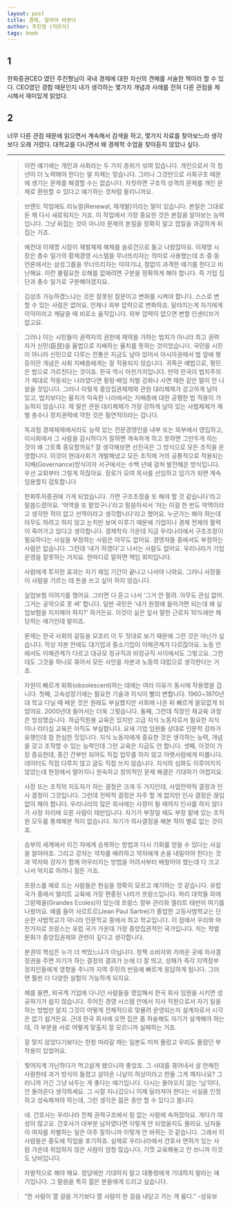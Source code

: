 ```yaml
---
layout: post
title: 경제, 알아야 바꾼다
author: 주진형 (지은이)
tags: book
---
```


## 1

한화증권CEO 였던 주진형님이 국내 경제에 대한 자신의 견해를 서술한 책이라 할 수 있다. CEO였던 경험 때문인지 내가 생각하는 몇가지 개념과 사례를 전혀 다른 관점을 제시해서 재미있게 읽었다.

## 2

너무 다른 관점 때문에 읽으면서 계속해서 검색을 하고, 몇가지 자료를 찾아보느라 생각보다 오래 거렸다. 대학교를 다니면서 왜 경제학 수업을 찾아듣지 않았나 싶다.

-----

> 이런 얘기에는 개인과 사회라는 두 가지 층위가 섞여 있습니다. 개인으로서 각 청년이 더 노력해야 한다는 말 자체는 맞습니다. 그러나 그것만으로 사회구조 때문에 생기는 문제를 해결할 수는 없습니다. 자칫하면 구조적 성격의 문제를 개인 문제로 환원할 수 있다고 얘기하는 것처럼 들리니까요.

> 브랜드 작업에도 리뉴얼(Renewal, 재개발)이라는 말이 있습니다. 본질은 그대로 둔 채 다시 새로워지는 거죠. 이 작업에서 가장 중요한 것은 본질을 알아보는 능력입니다. 그냥 뒤집는 것이 아니라 문제의 본질을 정확히 알고 껍질을 과감하게 뒤집는 거죠.

> 예컨대 이재명 시장이 재벌체제 해체를 슬로건으로 들고 나왔잖아요. 이재명 시장은 총수 일가의 황제경영 시스템을 무너뜨리자는 의미로 사용했는데 조·중·동 언론에서는 삼성그룹을 무너뜨리자는 이야기냐, 철없이 과격한 얘기를 한다고 비난해요. 이런 불필요한 오해를 없애려면 구분을 정확하게 해야 합니다. 즉 기업 집단과 총수 일가로 구분해야겠지요.

> 김상조 가능하겠느냐는 것은 잘못된 질문이고 변화를 시켜야 합니다. 스스로 변할 수 있는 사람은 없어요. 언제나 외부 압력으로 변화하죠. 달라지는게 자기에게 이익이라고 깨달을 때 비로소 움직입니다. 외부 압력이 없으면 변할 인센티브가 없고요.

> 그러나 이는 시민들이 권력자의 권한에 제약을 가하는 법치가 아니라 최고 권력자가 신민(臣民)을 율법으로 지배하는 율치를 뜻하는 것이었습니다. 국민을 시민이 아니라 신민으로 다루는 전통은 지금도 남아 있어서 아시아권에서 법 앞에 평등이란 개념은 사회 지배층에게는 잘 적용되지 않습니다. 귀족은 예법으로, 평민은 법으로 가르친다는 것이죠. 한국 역시 마찬가지입니다. 만약 한국이 법치주의가 제대로 작동되는 나라였다면 횡령·배임 처벌 강화나 사면 제한 같은 말이 안 나왔을 것입니다. 그러나 이렇게 중앙집권체제와 관원 대리체제가 강고하게 남아 있고, 법치보다는 율치가 익숙한 나라에서는 지배층에 대한 공평한 법 적용이 가능하지 않습니다. 제 말은 관원 대리체제가 가장 강하게 남아 있는 사법체제가 재벌 총수나 정치권력에 약한 것은 필연적이라는 겁니다.

> 독과점 경제체제에서라도 능력 있는 전문경영인을 내부 또는 외부에서 영입하고, 이사회에서 그 사람을 감시하다가 잘하면 계속하게 하고 못하면 그만두게 하는 것이 왜 그토록 중요할까요? 잘 생각해보면 선진국은 그 방식으로 모든 조직을 운영합니다. 이것이 현대사회가 개발해냈고 모든 조직에 거의 공통적으로 적용되는 지배(Governance)방식이자 서구에서는 수백 년에 걸쳐 발전해온 방식입니다. 우선 교회부터 그렇게 하잖아요. 장로가 모여 목사를 선임하고 임기가 되면 계속 임용할지 검토합니다

> 한화투자증권에 가게 되었습니다. 가면 구조조정을 또 해야 할 것 같습니다’라고 말씀드렸어요. ‘악역을 또 맡았구나’라고 말씀하셔서 ‘저는 이걸 한 번도 악역이라고 생각한 적이 없고 선역이라고 생각합니다’라고 했어요. 누군가는 해야 하는데 아무도 하려고 하지 않고 눈치만 보며 미루기 때문에 기업이나 경제 전체의 활력이 죽어가고 있다고 생각합니다. 경제학자 가운데 지금 우리나라에서 구조조정이 필요하다는 사실을 부정하는 사람은 아무도 없어요. 경영자들 중에서도 부정하는 사람은 없습니다. 그런데 ‘내가 하겠다’고 나서는 사람도 없어요. 우리나라가 기업 운영을 잘못하는 거지요. 한마디로 말하면 책임 회피입니다.

> 사람에게 투자한 효과는 자기 재임 기간이 끝나고 나서야 나와요. 그러니 사장들이 사람을 기르는 데 돈을 쓰고 싶어 하지 않습니다.

> 실업보험 이야기를 했어요. 그러면 다 듣고 나서 ‘그거 안 팔려. 아무도 관심 없어. 그거는 공약으로 못 써’ 합니다. 일반 국민은 ‘내가 원청에 들어가면 되는데 왜 실업보험을 지지해야 하지?’ 하거든요. 이것이 실은 앞서 말한 근로자 10%에만 해당하는 얘기인데 말이죠.

> 문제는 한국 사회의 갈등을 모조리 이 두 잣대로 보기 때문에 그런 것은 아닌가 싶습니다. 막상 자본 안에도 대기업과 중소기업이 이해관계가 다르잖아요. 노동 안에서도 이해관계가 다르고 대규모 정규직과 비정규직 사이에서도 그렇고요. 그런데도 그것을 하나로 묶어서 모든 사안을 자본과 노동의 대립으로 생각한다는 거죠.

> 자원이 빠르게 퇴화(obsolescent)하는 데에는 여러 이유가 동시에 작용했을 겁니다. 첫째, 고속성장기에는 필요한 기술과 지식이 빨리 변합니다. 1960~1970년대 학교 다닐 때 배운 것은 원래도 부실했지만 사회에 나온 뒤 빠르게 쓸모없게 되었어요. 2000년대 들어서는 더욱 그렇습니다. 둘째, 그런데 직장인 재교육 과정은 엉성했습니다. 하급직원용 교육은 있지만 고급 지식 노동자로서 필요한 지식이나 리더십 교육은 아직도 부실합니다. 요새 기업 임원들 상대로 인문학 강좌가 유행인데 참 한심한 짓입니다. 지식 노동자에게 중요한 것은 생각하는 능력, 개념을 갖고 조작할 수 있는 능력인데 그런 교육은 지금도 안 합니다. 셋째, 이것이 가장 중요한데, 중간 간부만 되어도 직접 업무를 하지 않고 아랫사람에게 미룹니다. 데이터도 직접 다루지 않고 글도 직접 쓰지 않습니다. 지식의 심화도 이루어지지 않았는데 현장에서 멀어지니 원숙하고 창의적인 문제 해결은 기대하기 어렵지요.

> 사장 또는 조직의 지도자가 하는 결정은 크게 두 가지인데, 사업전략적 결정과 인사 결정이 그것입니다. 그런데 전략적 결정은 자주 할 게 없지만 인사 결정은 끊임없이 해야 합니다. 우리나라의 많은 회사에는 사장이 될 때까지 인사를 하지 않다가 사장 자리에 오른 사람이 태반입니다. 자기가 부장일 때도 부장 밑에 있는 조직원 모두를 통제해본 적이 없습니다. 자기가 의사결정을 해본 적이 별로 없는 것이죠.

> 승부의 세계에서 이긴 자에게 승복하는 방법과 다시 기회를 얻을 수 있다는 사실을 알아야죠. 그리고 강자는 약자를 배려하고 약자에게 손을 내밀어야 한다는 것과 약자와 강자가 함께 어우러지는 방법을 어려서부터 배웠어야 했는데 다 크고 나서 억지로 하려니 힘든 거죠.

> 프랑스를 예로 드는 사람들은 현실을 정확히 모르고 얘기하는 것 같습니다. 유럽 국가 중에서 엘리트 교육에 가장 편중된 나라가 프랑스입니다. 파리 대학들 외에 그랑제꼴(Grandes Ecoles)이 있는데 프랑스 정부 관리와 엘리트 태반이 여기를 나왔어요. 예를 들어 사르트르(Jean Paul Sartre)가 졸업한 고등사범학교는 단순한 사범학교가 아니라 인문학교 중에서 최고 학교입니다. 이 점에서 우리와 마찬가지로 프랑스는 유럽 국가 가운데 가장 중앙집권적인 국가입니다. 저는 학벌문화가 중앙집권제와 관련이 깊다고 생각합니다.

> 분권의 핵심은 누가 더 썩었느냐가 아닙니다. 정책 소비자와 가까운 곳에 의사결정권을 주면 자기가 하는 결정의 결과가 눈에 더 잘 띄고, 성패가 즉각 지역정부 정치인들에게 영향을 주니까 지역 주민의 반응에 빠르게 응답하게 됩니다. 그러면 훨씬 더 다양한 실험이 가능하게 되지요.

> 예를 들면, 외국계 기업에 다니던 사람들을 영입해서 한국 회사 임원을 시키면 성공하기가 쉽지 않습니다. 주어진 경영 시스템 안에서 지사 직원으로서 자기 일을 하는 방법만 알지 그것이 어떻게 전체적으로 맞물려 운영되는지 설계자로서 시각은 없기 쉽거든요. 근데 한국 회사에 오면 집은 좀 허술해도 자기가 설계해야 하는데, 각 부분을 서로 어떻게 맞출지 잘 모르니까 실패하는 거죠.

> 잘 맞지 않았다기보다는 한창 따라갈 때는 일본도 미처 몰랐고 우리도 몰랐던 부작용이 있었어요.

> 찢어지게 가난하다가 먹고살게 됐으니까 좋았죠. 그 시대를 겪어내서 살 만해진 사람한테 과거 방식이 틀렸고 살아온 나날이 허상이라고 한들 그게 깨지나요? 그러니까 거긴 그냥 놔두는 게 좋다는 얘기입니다. 다시는 돌아오지 않는 ‘님’이다, 안 돌아온다 생각하세요. 그 시절 지나갔으니 이제 달라져야 한다는 사실을 인정하고 성숙해져야 하는데, 그런 생각은 젊은 층만 할 수 있다고 봅니다.

> 네. 간호사는 우리나라 전체 권력구조에서 힘 없는 사람에 속하잖아요. 게다가 여성이 많고요. 간호사가 대부분 남자였다면 이렇게 안 되었을지도 몰라요. 남자들이 여자를 차별하는 일은 아주 잘하니까 이렇게 안 바뀌는 것 같습니다. 그래서 이 사람들은 중도에 직업을 포기하죠. 실제로 우리나라에서 간호사 면허가 있는 사람 가운데 취업하지 않은 사람이 엄청 많습니다. 기껏 교육해놓고 안 쓰니까 이것도 낭비입니다.

> 자발적으로 해야 해요. 정당에만 기대하지 말고 대통령에게 기대하지 말라는 얘기입니다. 그 말씀을 특히 젊은 분들에게 드리고 싶습니다.

> “한 사람이 열 걸음 가기보다 열 사람이 한 걸음 내딛고 가는 게 옳다.” -성유보
